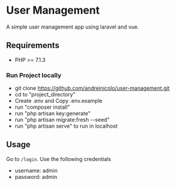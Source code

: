 # User Management

A simple user management app using laravel and vue. 

## Requirements
- PHP >= 7.1.3

### Run Project locally
- git clone https://github.com/andreinicolo/user-management.git
- cd to "project_directory"
- Create .env and Copy .env.example
- run "composer install"
- run "php artisan key:generate"
- run "php artisan migrate:fresh --seed"
- run "php artisan serve" to run in localhost

## Usage

Go to `/login`. Use the following credentials

- username: admin
- password: admin